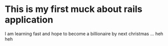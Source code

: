 # This is my first muck about rails application

I am learning fast and hope to become a billionaire by next christmas ... heh heh 

